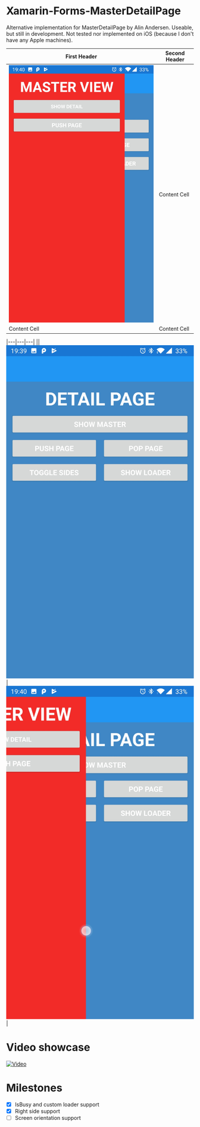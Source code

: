 # Xamarin-Forms-MasterDetailPage
Alternative implementation for MasterDetailPage by Alin Andersen. Useable, but still in development.
Not tested nor implemented on iOS (because I don't have any Apple machines).

| First Header  | Second Header |
| ------------- | ------------- |
| ![Example master view](Assets/MasterView.jpg)  | Content Cell  |
| Content Cell  | Content Cell  |

|---|---|---|
||![Example detail page](Assets/DetailPage.jpg)|![Example mix](Assets/MasterDetailMix.jpg)|

# Video showcase
[![Video](https://youtu.be/ON48mqDQPs4)](https://youtu.be/ON48mqDQPs4)

# Milestones
- [X] IsBusy and custom loader support
- [X] Right side support
- [ ] Screen orientation support
